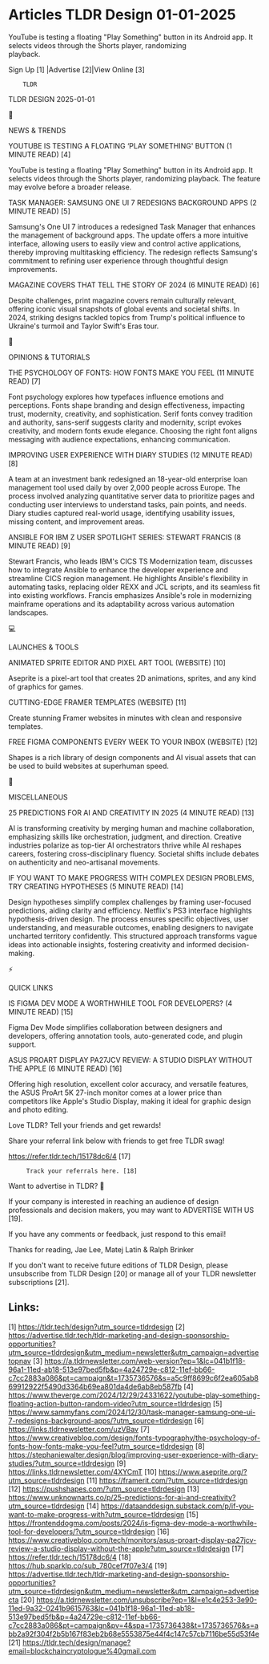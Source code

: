 # Articles TLDR Design 01-01-2025

YouTube is testing a floating "Play Something" button in its Android
app. It selects videos through the Shorts player, randomizing
playback. ‌ ‌ ‌ ‌ ‌ ‌ ‌ ‌ ‌ ‌ ‌ ‌ ‌ ‌ ‌ ‌ ‌ ‌ ‌ ‌ ‌ ‌ ‌ ‌ ‌ ‌  ‌ ‌ ‌ ‌ ‌ ‌ ‌ ‌ ‌ ‌ ‌ ‌ ‌ ‌ ‌ ‌ ‌ ‌ ‌ ‌ ‌ ‌ ‌ ‌ ‌ ‌ 


 Sign Up [1] |Advertise [2]|View Online [3] 

		TLDR 

TLDR DESIGN 2025-01-01

📱 

NEWS & TRENDS

 YOUTUBE IS TESTING A FLOATING ‘PLAY SOMETHING' BUTTON (1 MINUTE
READ) [4] 

 YouTube is testing a floating "Play Something" button in its Android
app. It selects videos through the Shorts player, randomizing
playback. The feature may evolve before a broader release. 

 TASK MANAGER: SAMSUNG ONE UI 7 REDESIGNS BACKGROUND APPS (2 MINUTE
READ) [5] 

 Samsung's One UI 7 introduces a redesigned Task Manager that enhances
the management of background apps. The update offers a more intuitive
interface, allowing users to easily view and control active
applications, thereby improving multitasking efficiency. The redesign
reflects Samsung's commitment to refining user experience through
thoughtful design improvements. 

 MAGAZINE COVERS THAT TELL THE STORY OF 2024 (6 MINUTE READ) [6] 

 Despite challenges, print magazine covers remain culturally relevant,
offering iconic visual snapshots of global events and societal shifts.
In 2024, striking designs tackled topics from Trump's political
influence to Ukraine's turmoil and Taylor Swift's Eras tour. 

🚀 

OPINIONS & TUTORIALS

 THE PSYCHOLOGY OF FONTS: HOW FONTS MAKE YOU FEEL (11 MINUTE READ) [7]


 Font psychology explores how typefaces influence emotions and
perceptions. Fonts shape branding and design effectiveness, impacting
trust, modernity, creativity, and sophistication. Serif fonts convey
tradition and authority, sans-serif suggests clarity and modernity,
script evokes creativity, and modern fonts exude elegance. Choosing
the right font aligns messaging with audience expectations, enhancing
communication. 

 IMPROVING USER EXPERIENCE WITH DIARY STUDIES (12 MINUTE READ) [8] 

 A team at an investment bank redesigned an 18-year-old enterprise
loan management tool used daily by over 2,000 people across Europe.
The process involved analyzing quantitative server data to prioritize
pages and conducting user interviews to understand tasks, pain points,
and needs. Diary studies captured real-world usage, identifying
usability issues, missing content, and improvement areas. 

 ANSIBLE FOR IBM Z USER SPOTLIGHT SERIES: STEWART FRANCIS (8 MINUTE
READ) [9] 

 Stewart Francis, who leads IBM's CICS TS Modernization team,
discusses how to integrate Ansible to enhance the developer experience
and streamline CICS region management. He highlights Ansible's
flexibility in automating tasks, replacing older REXX and JCL scripts,
and its seamless fit into existing workflows. Francis emphasizes
Ansible's role in modernizing mainframe operations and its
adaptability across various automation landscapes. 

💻 

LAUNCHES & TOOLS

 ANIMATED SPRITE EDITOR AND PIXEL ART TOOL (WEBSITE) [10] 

 Aseprite is a pixel-art tool that creates 2D animations, sprites, and
any kind of graphics for games. 

 CUTTING-EDGE FRAMER TEMPLATES (WEBSITE) [11] 

 Create stunning Framer websites in minutes with clean and responsive
templates. 

 FREE FIGMA COMPONENTS EVERY WEEK TO YOUR INBOX (WEBSITE) [12] 

 Shapes is a rich library of design components and AI visual assets
that can be used to build websites at superhuman speed. 

🎁 

MISCELLANEOUS

 25 PREDICTIONS FOR AI AND CREATIVITY IN 2025 (4 MINUTE READ) [13] 

 AI is transforming creativity by merging human and machine
collaboration, emphasizing skills like orchestration, judgment, and
direction. Creative industries polarize as top-tier AI orchestrators
thrive while AI reshapes careers, fostering cross-disciplinary
fluency. Societal shifts include debates on authenticity and
neo-artisanal movements. 

 IF YOU WANT TO MAKE PROGRESS WITH COMPLEX DESIGN PROBLEMS, TRY
CREATING HYPOTHESES (5 MINUTE READ) [14] 

 Design hypotheses simplify complex challenges by framing user-focused
predictions, aiding clarity and efficiency. Netflix's PS3 interface
highlights hypothesis-driven design. The process ensures specific
objectives, user understanding, and measurable outcomes, enabling
designers to navigate uncharted territory confidently. This structured
approach transforms vague ideas into actionable insights, fostering
creativity and informed decision-making. 

⚡ 

QUICK LINKS

 IS FIGMA DEV MODE A WORTHWHILE TOOL FOR DEVELOPERS? (4 MINUTE READ)
[15] 

 Figma Dev Mode simplifies collaboration between designers and
developers, offering annotation tools, auto-generated code, and plugin
support. 

 ASUS PROART DISPLAY PA27JCV REVIEW: A STUDIO DISPLAY WITHOUT THE
APPLE (6 MINUTE READ) [16] 

 Offering high resolution, excellent color accuracy, and versatile
features, the ASUS ProArt 5K 27-inch monitor comes at a lower price
than competitors like Apple's Studio Display, making it ideal for
graphic design and photo editing. 

Love TLDR? Tell your friends and get rewards!

 Share your referral link below with friends to get free TLDR swag! 

 https://refer.tldr.tech/15178dc6/4 [17] 

		 Track your referrals here. [18] 

Want to advertise in TLDR? 📰

 If your company is interested in reaching an audience of design
professionals and decision makers, you may want to ADVERTISE WITH US
[19]. 

 If you have any comments or feedback, just respond to this email! 

Thanks for reading, 
Jae Lee, Matej Latin & Ralph Brinker 

If you don't want to receive future editions of TLDR Design, please
unsubscribe from TLDR Design [20] or manage all of your TLDR
newsletter subscriptions [21]. 

 

Links:
------
[1] https://tldr.tech/design?utm_source=tldrdesign
[2] https://advertise.tldr.tech/tldr-marketing-and-design-sponsorship-opportunities?utm_source=tldrdesign&utm_medium=newsletter&utm_campaign=advertisetopnav
[3] https://a.tldrnewsletter.com/web-version?ep=1&lc=041b1f18-96a1-11ed-ab18-513e97bed5fb&p=4a24729e-c812-11ef-bb66-c7cc2883a086&pt=campaign&t=1735736576&s=a5c9ff8699c6f2ea605ab869912922f5490d3364b69ea801da4de6ab8eb587fb
[4] https://www.theverge.com/2024/12/29/24331622/youtube-play-something-floating-action-button-random-video?utm_source=tldrdesign
[5] https://www.sammyfans.com/2024/12/30/task-manager-samsung-one-ui-7-redesigns-background-apps/?utm_source=tldrdesign
[6] https://links.tldrnewsletter.com/uzVBav
[7] https://www.creativebloq.com/design/fonts-typography/the-psychology-of-fonts-how-fonts-make-you-feel?utm_source=tldrdesign
[8] https://stephaniewalter.design/blog/improving-user-experience-with-diary-studies/?utm_source=tldrdesign
[9] https://links.tldrnewsletter.com/4XYCmT
[10] https://www.aseprite.org/?utm_source=tldrdesign
[11] https://framerit.com/?utm_source=tldrdesign
[12] https://pushshapes.com/?utm_source=tldrdesign
[13] https://www.unknownarts.co/p/25-predictions-for-ai-and-creativity?utm_source=tldrdesign
[14] https://dataanddesign.substack.com/p/if-you-want-to-make-progress-with?utm_source=tldrdesign
[15] https://frontenddogma.com/posts/2024/is-figma-dev-mode-a-worthwhile-tool-for-developers/?utm_source=tldrdesign
[16] https://www.creativebloq.com/tech/monitors/asus-proart-display-pa27jcv-review-a-studio-display-without-the-apple?utm_source=tldrdesign
[17] https://refer.tldr.tech/15178dc6/4
[18] https://hub.sparklp.co/sub_780cef7f07e3/4
[19] https://advertise.tldr.tech/tldr-marketing-and-design-sponsorship-opportunities?utm_source=tldrdesign&utm_medium=newsletter&utm_campaign=advertisecta
[20] https://a.tldrnewsletter.com/unsubscribe?ep=1&l=e1c4e253-3e90-11ed-9a32-0241b9615763&lc=041b1f18-96a1-11ed-ab18-513e97bed5fb&p=4a24729e-c812-11ef-bb66-c7cc2883a086&pt=campaign&pv=4&spa=1735736438&t=1735736576&s=abb2a92f304f2b5b167f83eb2b68e5553875e44f4c147c57cb7116be55d53f4e
[21] https://tldr.tech/design/manage?email=blockchaincryptologue%40gmail.com